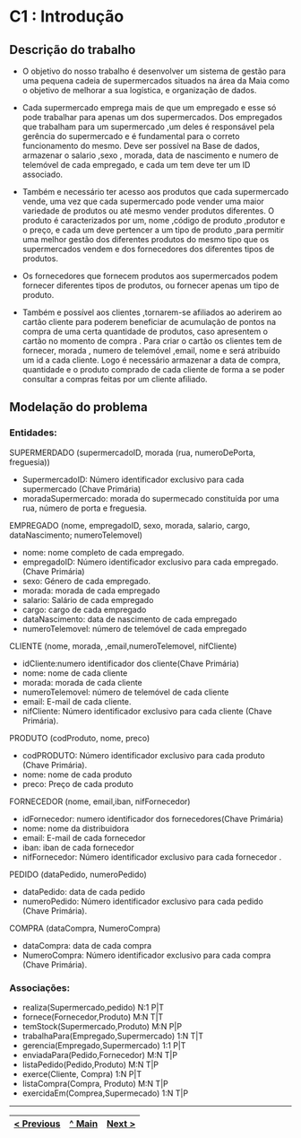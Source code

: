 # C1 : Introdução


## Descrição do trabalho
* O objetivo do nosso trabalho é desenvolver um sistema de gestão para uma pequena cadeia de supermercados situados na área da Maia como o objetivo de melhorar a sua logística, e organização de dados.

* Cada supermercado emprega mais de que um  empregado e esse só pode trabalhar para apenas um dos supermercados. Dos empregados que trabalham para um supermercado ,um deles é responsável pela gerência do supermercado e é fundamental para o correto funcionamento do mesmo. 
Deve ser possível na Base de dados, armazenar o salario ,sexo , morada, data de nascimento e numero de telemóvel de cada empregado, e cada um tem deve ter um ID associado.
* Também e necessário ter acesso  aos produtos que cada supermercado vende, uma vez que cada supermercado pode vender uma maior variedade de produtos ou até mesmo vender produtos diferentes. O produto é caracterizados por um, nome ,código de produto ,produtor e o preço, e cada um deve pertencer a um tipo de produto ,para permitir uma melhor gestão dos diferentes produtos do mesmo tipo que os supermercados vendem e dos fornecedores dos diferentes tipos de produtos.

* Os fornecedores que fornecem produtos aos supermercados podem fornecer diferentes tipos de produtos, ou fornecer apenas um tipo de produto.

* Também e possível aos clientes ,tornarem-se afiliados ao aderirem ao cartão cliente para poderem beneficiar de acumulação de pontos na compra de uma certa quantidade de produtos,  caso apresentem o cartão no momento de compra  . Para criar o cartão os clientes tem de fornecer, morada , numero de telemóvel ,email, nome e será atribuído um id a cada cliente.
Logo é necessário armazenar a data de compra, quantidade e o produto comprado de cada cliente de forma a se poder consultar a compras feitas por um cliente afiliado.






## Modelação do problema

### **Entidades**:
  


SUPERMERDADO (supermercadoID, morada (rua, numeroDePorta, freguesia))
*	SupermercadoID: Número identificador exclusivo para cada supermercado (Chave Primária)
*	moradaSupermercado: morada do supermecado constituída por uma rua, número de porta e freguesia.


EMPREGADO (nome, empregadoID, sexo, morada, salario, cargo, dataNascimento; numeroTelemovel)
*	nome: nome completo de cada empregado.
*	empregadoID: Número identificador exclusivo para cada empregado. (Chave Primária)
*	sexo: Género de cada empregado.
*	morada: morada de cada empregado
*	salario: Salário de cada empregado
*	cargo: cargo de cada empregado
*   dataNascimento: data de nascimento de cada empregado
*   numeroTelemovel: número de telemóvel de cada empregado

CLIENTE (nome, morada, ,email,numeroTelemovel, nifCliente)
*   idCliente:numero identificador dos cliente(Chave Primária)
*	nome: nome de cada cliente
*	morada: morada de cada cliente
*	numeroTelemovel: número de telemóvel de cada cliente
*	email: E-mail de cada cliente.
*	nifCliente: Número identificador exclusivo para cada cliente (Chave Primária).

PRODUTO (codProduto, nome, preco) 
*	codPRODUTO: Número identificador exclusivo para cada produto (Chave Primária).
*	nome: nome de cada produto
*   preco: Preço de cada produto

FORNECEDOR (nome, email,iban, nifFornecedor)
*   idFornecedor: numero identificador dos fornecedores(Chave Primária)
*	nome: nome da distribuidora
*   email: E-mail de cada fornecedor
*   iban: iban de cada fornecedor
*   nifFornecedor: Número identificador exclusivo para cada fornecedor .

PEDIDO (dataPedido, numeroPedido)
*   dataPedido: data de cada pedido
*   numeroPedido: Número identificador exclusivo para cada pedido (Chave Primária).


COMPRA (dataCompra, NumeroCompra)
*   dataCompra: data de cada compra
*   NumeroCompra: Número identificador exclusivo para cada compra (Chave Primária).

### **Associações**:
* realiza(Supermercado,pedido)                 N:1 P|T
* fornece(Fornecedor,Produto)                  M:N T|T
* temStock(Supermercado,Produto)               M:N P|P
* trabalhaPara(Empregado,Supermercado)         1:N T|T
* gerencia(Empregado,Supermercado)             1:1 P|T
* enviadaPara(Pedido,Fornecedor)               M:N T|P
* listaPedido(Pedido,Produto)                  M:N T|P
* exerce(Cliente, Compra)                      1:N P|T
* listaCompra(Compra, Produto)                 M:N T|P
* exercidaEm(Comprea,Supermecado)              1:N T|P




---
[< Previous](rei00.md) | [^ Main](/../../) | [Next >](rei02.md)
:--- | :---: | ---: 
